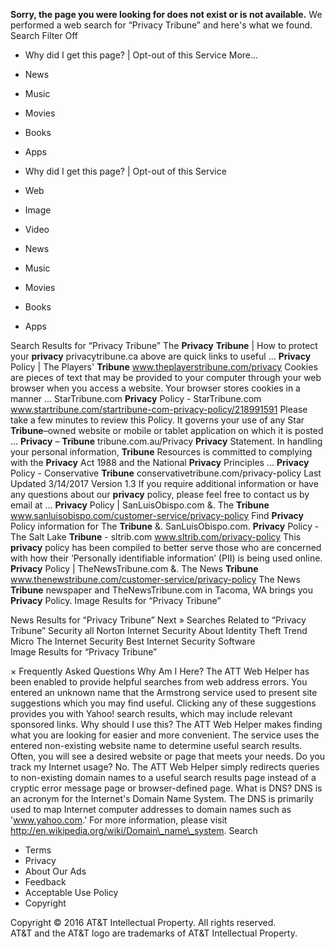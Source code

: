 **Sorry, the page you were looking for does not exist or is not available.** We performed a web search for “Privacy Tribune” and here's what we found. Search Filter Off

*   Why did I get this page? | Opt-out of this Service
More...

*   News
*   Music
*   Movies
*   Books
*   Apps
*   Why did I get this page? | Opt-out of this Service

*   Web
*   Image
*   Video
*   News
*   Music
*   Movies
*   Books
*   Apps

Search Results for “Privacy Tribune” The **Privacy** **Tribune** | How to protect your **privacy** privacytribune.ca above are quick links to useful ... **Privacy** Policy | The Players' **Tribune** www.theplayerstribune.com/privacy Cookies are pieces of text that may be provided to your computer through your web browser when you access a website. Your browser stores cookies in a manner ... StarTribune.com **Privacy** Policy - StarTribune.com www.startribune.com/startribune-com-privacy-policy/218991591 Please take a few minutes to review this Policy. It governs your use of any Star **Tribune**–owned website or mobile or tablet application on which it is posted ... **Privacy** – **Tribune** tribune.com.au/Privacy **Privacy** Statement. In handling your personal information, **Tribune** Resources is committed to complying with the **Privacy** Act 1988 and the National **Privacy** Principles ... **Privacy** Policy - Conservative **Tribune** conservativetribune.com/privacy-policy Last Updated 3/14/2017 Version 1.3 If you require additional information or have any questions about our **privacy** policy, please feel free to contact us by email at ... **Privacy** Policy | SanLuisObispo.com &. The **Tribune** www.sanluisobispo.com/customer-service/privacy-policy Find **Privacy** Policy information for The **Tribune** &. SanLuisObispo.com. **Privacy** Policy - The Salt Lake **Tribune** - sltrib.com www.sltrib.com/privacy-policy This **privacy** policy has been compiled to better serve those who are concerned with how their ‘Personally identifiable information’ (PII) is being used online. **Privacy** Policy | TheNewsTribune.com &. The News **Tribune** www.thenewstribune.com/customer-service/privacy-policy The News **Tribune** newspaper and TheNewsTribune.com in Tacoma, WA brings you **Privacy** Policy. Image Results for “Privacy Tribune”

News Results for “Privacy Tribune” Next » Searches Related to “Privacy Tribune” Security all Norton Internet Security About Identity Theft Trend Micro The Internet Security Best Internet Security Software  
Image Results for “Privacy Tribune”

× Frequently Asked Questions Why Am I Here? The ATT Web Helper has been enabled to provide helpful searches from web address errors. You entered an unknown name that the Armstrong service used to present site suggestions which you may find useful. Clicking any of these suggestions provides you with Yahoo! search results, which may include relevant sponsored links. Why should I use this? The ATT Web Helper makes finding what you are looking for easier and more convenient. The service uses the entered non-existing website name to determine useful search results. Often, you will see a desired website or page that meets your needs. Do you track my Internet usage? No. The ATT Web Helper simply redirects queries to non-existing domain names to a useful search results page instead of a cryptic error message page or browser-defined page. What is DNS? DNS is an acronym for the Internet's Domain Name System. The DNS is primarily used to map Internet computer addresses to domain names such as 'www.yahoo.com.' For more information, please visit http://en.wikipedia.org/wiki/Domain\_name\_system. Search

*   Terms
*   Privacy
*   About Our Ads
*   Feedback
*   Acceptable Use Policy
*   Copyright

Copyright © 2016 AT&T Intellectual Property. All rights reserved.  
AT&T and the AT&T logo are trademarks of AT&T Intellectual Property.